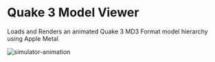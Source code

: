 # Quake 3 Model Viewer

Loads and Renders an animated Quake 3 MD3 Format model hierarchy using Apple Metal

![simulator-animation](gifs/renderer.gif)